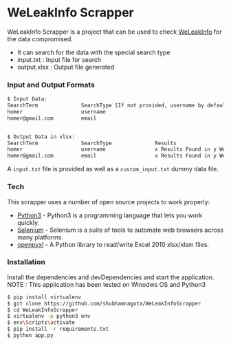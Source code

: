 # WeLeakInfo Scrapper

WeLeakInfo Scrapper is a project that can be used to check [WeLeakInfo](https://search.weleakinfo.com) for the data compromised.

- It can search for the data with the special search type
- input.txt : Input file for search
- output.xlsx : Output file generated

### Input and Output Formats

```sh
$ Input Data:
SearchTerm              SearchType [If not provided, username by default]
homer                   username
homer@gmail.com         email


$ Output Data in xlsx:
SearchTerm              SearchType              Results
homer                   username                x Results Found in y Websites
homer@gmail.com         email                   x Results Found in y Websites
```

A `input.txt` file is provided as well as a `custom_input.txt` dummy data file.

### Tech

This scrapper uses a number of open source projects to work properly:

- [Python3](https://www.python.org/download/releases/3.0/) - Python3 is a programming language that lets you work quickly.
- [Selenium](https://www.seleniumhq.org/) - Selenium is a suite of tools to automate web browsers across many platforms.
- [openpyxl](https://openpyxl.readthedocs.io/en/stable/) - A Python library to read/write Excel 2010 xlsx/xlsm files.

### Installation

Install the dependencies and devDependencies and start the application.
NOTE : This application has been tested on Winodws OS and Python3

```sh
$ pip install virtualenv
$ git clone https://github.com/shubhamnagota/WeLeakInfoScrapper
$ cd WeLeakInfoScrapper
$ virtualenv -p python3 env
$ env\Scripts\activate
$ pip install -r requirements.txt
$ python app.py
```
